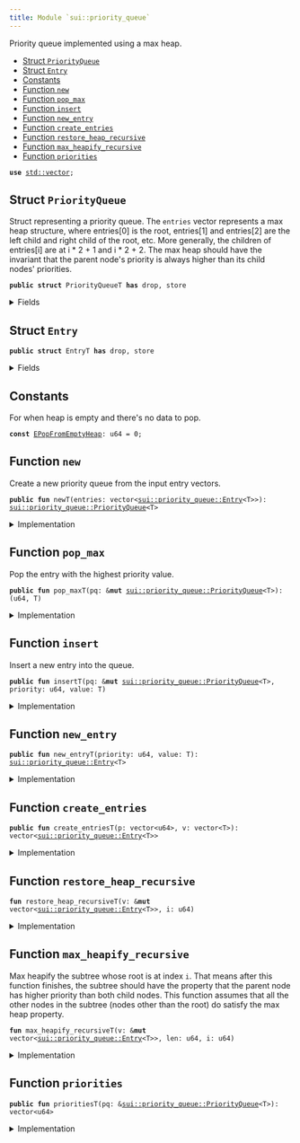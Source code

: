 ```yaml
---
title: Module `sui::priority_queue`
---
```


Priority queue implemented using a max heap.


-  [Struct `PriorityQueue`](#sui_priority_queue_PriorityQueue)
-  [Struct `Entry`](#sui_priority_queue_Entry)
-  [Constants](#@Constants_0)
-  [Function `new`](#sui_priority_queue_new)
-  [Function `pop_max`](#sui_priority_queue_pop_max)
-  [Function `insert`](#sui_priority_queue_insert)
-  [Function `new_entry`](#sui_priority_queue_new_entry)
-  [Function `create_entries`](#sui_priority_queue_create_entries)
-  [Function `restore_heap_recursive`](#sui_priority_queue_restore_heap_recursive)
-  [Function `max_heapify_recursive`](#sui_priority_queue_max_heapify_recursive)
-  [Function `priorities`](#sui_priority_queue_priorities)


<pre><code><b>use</b> <a href="../std/vector.md#std_vector">std::vector</a>;
</code></pre>



<a name="sui_priority_queue_PriorityQueue"></a>

## Struct `PriorityQueue`

Struct representing a priority queue. The <code>entries</code> vector represents a max
heap structure, where entries[0] is the root, entries[1] and entries[2] are the
left child and right child of the root, etc. More generally, the children of
entries[i] are at i * 2 + 1 and i * 2 + 2. The max heap should have the invariant
that the parent node's priority is always higher than its child nodes' priorities.


<pre><code><b>public</b> <b>struct</b> PriorityQueueT <b>has</b> drop, store
</code></pre>



<details>
<summary>Fields</summary>


<dl>
<dt>
<code>entries: vector&lt;<a href="../sui/priority_queue.md#sui_priority_queue_Entry">sui::priority_queue::Entry</a>&lt;T&gt;&gt;</code>
</dt>
<dd>
</dd>
</dl>


</details>

<a name="sui_priority_queue_Entry"></a>

## Struct `Entry`



<pre><code><b>public</b> <b>struct</b> EntryT <b>has</b> drop, store
</code></pre>



<details>
<summary>Fields</summary>


<dl>
<dt>
<code>priority: u64</code>
</dt>
<dd>
</dd>
<dt>
<code>value: T</code>
</dt>
<dd>
</dd>
</dl>


</details>

<a name="@Constants_0"></a>

## Constants


<a name="sui_priority_queue_EPopFromEmptyHeap"></a>

For when heap is empty and there's no data to pop.


<pre><code><b>const</b> <a href="../sui/priority_queue.md#sui_priority_queue_EPopFromEmptyHeap">EPopFromEmptyHeap</a>: u64 = 0;
</code></pre>



<a name="sui_priority_queue_new"></a>

## Function `new`

Create a new priority queue from the input entry vectors.


<pre><code><b>public</b> <b>fun</b> newT(entries: vector&lt;<a href="../sui/priority_queue.md#sui_priority_queue_Entry">sui::priority_queue::Entry</a>&lt;T&gt;&gt;): <a href="../sui/priority_queue.md#sui_priority_queue_PriorityQueue">sui::priority_queue::PriorityQueue</a>&lt;T&gt;
</code></pre>



<details>
<summary>Implementation</summary>


<pre><code><b>public</b> <b>fun</b> <a href="../sui/priority_queue.md#sui_priority_queue_new">new</a>&lt;T: drop&gt;(<b>mut</b> entries: vector&lt;<a href="../sui/priority_queue.md#sui_priority_queue_Entry">Entry</a>&lt;T&gt;&gt;): <a href="../sui/priority_queue.md#sui_priority_queue_PriorityQueue">PriorityQueue</a>&lt;T&gt; {
    <b>let</b> len = entries.length();
    <b>let</b> <b>mut</b> i = len / 2;
    // Max heapify from the first node that is a parent (node at len / 2).
    <b>while</b> (i &gt; 0) {
        i = i - 1;
        <a href="../sui/priority_queue.md#sui_priority_queue_max_heapify_recursive">max_heapify_recursive</a>(&<b>mut</b> entries, len, i);
    };
    <a href="../sui/priority_queue.md#sui_priority_queue_PriorityQueue">PriorityQueue</a> { entries }
}
</code></pre>



</details>

<a name="sui_priority_queue_pop_max"></a>

## Function `pop_max`

Pop the entry with the highest priority value.


<pre><code><b>public</b> <b>fun</b> pop_maxT(pq: &<b>mut</b> <a href="../sui/priority_queue.md#sui_priority_queue_PriorityQueue">sui::priority_queue::PriorityQueue</a>&lt;T&gt;): (u64, T)
</code></pre>



<details>
<summary>Implementation</summary>


<pre><code><b>public</b> <b>fun</b> <a href="../sui/priority_queue.md#sui_priority_queue_pop_max">pop_max</a>&lt;T: drop&gt;(pq: &<b>mut</b> <a href="../sui/priority_queue.md#sui_priority_queue_PriorityQueue">PriorityQueue</a>&lt;T&gt;): (u64, T) {
    <b>let</b> len = pq.entries.length();
    <b>assert</b>!(len &gt; 0, <a href="../sui/priority_queue.md#sui_priority_queue_EPopFromEmptyHeap">EPopFromEmptyHeap</a>);
    // Swap the max element with the last element in the entries and remove the max element.
    <b>let</b> <a href="../sui/priority_queue.md#sui_priority_queue_Entry">Entry</a> { priority, value } = pq.entries.swap_remove(0);
    // Now the max heap property <b>has</b> been violated at the root node, but nowhere <b>else</b>
    // so we call max heapify on the root node.
    <a href="../sui/priority_queue.md#sui_priority_queue_max_heapify_recursive">max_heapify_recursive</a>(&<b>mut</b> pq.entries, len - 1, 0);
    (priority, value)
}
</code></pre>



</details>

<a name="sui_priority_queue_insert"></a>

## Function `insert`

Insert a new entry into the queue.


<pre><code><b>public</b> <b>fun</b> insertT(pq: &<b>mut</b> <a href="../sui/priority_queue.md#sui_priority_queue_PriorityQueue">sui::priority_queue::PriorityQueue</a>&lt;T&gt;, priority: u64, value: T)
</code></pre>



<details>
<summary>Implementation</summary>


<pre><code><b>public</b> <b>fun</b> <a href="../sui/priority_queue.md#sui_priority_queue_insert">insert</a>&lt;T: drop&gt;(pq: &<b>mut</b> <a href="../sui/priority_queue.md#sui_priority_queue_PriorityQueue">PriorityQueue</a>&lt;T&gt;, priority: u64, value: T) {
    pq.entries.push_back(<a href="../sui/priority_queue.md#sui_priority_queue_Entry">Entry</a> { priority, value });
    <b>let</b> index = pq.entries.length() - 1;
    <a href="../sui/priority_queue.md#sui_priority_queue_restore_heap_recursive">restore_heap_recursive</a>(&<b>mut</b> pq.entries, index);
}
</code></pre>



</details>

<a name="sui_priority_queue_new_entry"></a>

## Function `new_entry`



<pre><code><b>public</b> <b>fun</b> new_entryT(priority: u64, value: T): <a href="../sui/priority_queue.md#sui_priority_queue_Entry">sui::priority_queue::Entry</a>&lt;T&gt;
</code></pre>



<details>
<summary>Implementation</summary>


<pre><code><b>public</b> <b>fun</b> <a href="../sui/priority_queue.md#sui_priority_queue_new_entry">new_entry</a>&lt;T: drop&gt;(priority: u64, value: T): <a href="../sui/priority_queue.md#sui_priority_queue_Entry">Entry</a>&lt;T&gt; {
    <a href="../sui/priority_queue.md#sui_priority_queue_Entry">Entry</a> { priority, value }
}
</code></pre>



</details>

<a name="sui_priority_queue_create_entries"></a>

## Function `create_entries`



<pre><code><b>public</b> <b>fun</b> create_entriesT(p: vector&lt;u64&gt;, v: vector&lt;T&gt;): vector&lt;<a href="../sui/priority_queue.md#sui_priority_queue_Entry">sui::priority_queue::Entry</a>&lt;T&gt;&gt;
</code></pre>



<details>
<summary>Implementation</summary>


<pre><code><b>public</b> <b>fun</b> <a href="../sui/priority_queue.md#sui_priority_queue_create_entries">create_entries</a>&lt;T: drop&gt;(<b>mut</b> p: vector&lt;u64&gt;, <b>mut</b> v: vector&lt;T&gt;): vector&lt;<a href="../sui/priority_queue.md#sui_priority_queue_Entry">Entry</a>&lt;T&gt;&gt; {
    <b>let</b> len = p.length();
    <b>assert</b>!(v.length() == len, 0);
    <b>let</b> <b>mut</b> res = vector[];
    <b>let</b> <b>mut</b> i = 0;
    <b>while</b> (i &lt; len) {
        <b>let</b> priority = p.remove(0);
        <b>let</b> value = v.remove(0);
        res.push_back(<a href="../sui/priority_queue.md#sui_priority_queue_Entry">Entry</a> { priority, value });
        i = i + 1;
    };
    res
}
</code></pre>



</details>

<a name="sui_priority_queue_restore_heap_recursive"></a>

## Function `restore_heap_recursive`



<pre><code><b>fun</b> restore_heap_recursiveT(v: &<b>mut</b> vector&lt;<a href="../sui/priority_queue.md#sui_priority_queue_Entry">sui::priority_queue::Entry</a>&lt;T&gt;&gt;, i: u64)
</code></pre>



<details>
<summary>Implementation</summary>


<pre><code><b>fun</b> <a href="../sui/priority_queue.md#sui_priority_queue_restore_heap_recursive">restore_heap_recursive</a>&lt;T: drop&gt;(v: &<b>mut</b> vector&lt;<a href="../sui/priority_queue.md#sui_priority_queue_Entry">Entry</a>&lt;T&gt;&gt;, i: u64) {
    <b>if</b> (i == 0) {
        <b>return</b>
    };
    <b>let</b> parent = (i - 1) / 2;
    // If <a href="../sui/priority_queue.md#sui_priority_queue_new">new</a> elem is greater than its parent, swap them and recursively
    // do the restoration upwards.
    <b>if</b> (*&v[i].priority &gt; *&v[parent].priority) {
        v.swap(i, parent);
        <a href="../sui/priority_queue.md#sui_priority_queue_restore_heap_recursive">restore_heap_recursive</a>(v, parent);
    }
}
</code></pre>



</details>

<a name="sui_priority_queue_max_heapify_recursive"></a>

## Function `max_heapify_recursive`

Max heapify the subtree whose root is at index <code>i</code>. That means after this function
finishes, the subtree should have the property that the parent node has higher priority
than both child nodes.
This function assumes that all the other nodes in the subtree (nodes other than the root)
do satisfy the max heap property.


<pre><code><b>fun</b> max_heapify_recursiveT(v: &<b>mut</b> vector&lt;<a href="../sui/priority_queue.md#sui_priority_queue_Entry">sui::priority_queue::Entry</a>&lt;T&gt;&gt;, len: u64, i: u64)
</code></pre>



<details>
<summary>Implementation</summary>


<pre><code><b>fun</b> <a href="../sui/priority_queue.md#sui_priority_queue_max_heapify_recursive">max_heapify_recursive</a>&lt;T: drop&gt;(v: &<b>mut</b> vector&lt;<a href="../sui/priority_queue.md#sui_priority_queue_Entry">Entry</a>&lt;T&gt;&gt;, len: u64, i: u64) {
    <b>if</b> (len == 0) {
        <b>return</b>
    };
    <b>assert</b>!(i &lt; len, 1);
    <b>let</b> left = i * 2 + 1;
    <b>let</b> right = left + 1;
    <b>let</b> <b>mut</b> max = i;
    // Find the node with highest priority among node `i` and its two children.
    <b>if</b> (left &lt; len && *&v[left].priority &gt; *&v[max].priority) {
        max = left;
    };
    <b>if</b> (right &lt; len && *&v[right].priority &gt; *&v[max].priority) {
        max = right;
    };
    // If the parent node (node `i`) doesn't have the highest priority, we swap the parent with the
    // max priority node.
    <b>if</b> (max != i) {
        v.swap(max, i);
        // After the swap, we have restored the property at node `i` but now the max heap property
        // may be violated at node `max` since this node now <b>has</b> a <a href="../sui/priority_queue.md#sui_priority_queue_new">new</a> value. So we need to now
        // max heapify the subtree rooted at node `max`.
        <a href="../sui/priority_queue.md#sui_priority_queue_max_heapify_recursive">max_heapify_recursive</a>(v, len, max);
    }
}
</code></pre>



</details>

<a name="sui_priority_queue_priorities"></a>

## Function `priorities`



<pre><code><b>public</b> <b>fun</b> prioritiesT(pq: &<a href="../sui/priority_queue.md#sui_priority_queue_PriorityQueue">sui::priority_queue::PriorityQueue</a>&lt;T&gt;): vector&lt;u64&gt;
</code></pre>



<details>
<summary>Implementation</summary>


<pre><code><b>public</b> <b>fun</b> <a href="../sui/priority_queue.md#sui_priority_queue_priorities">priorities</a>&lt;T: drop&gt;(pq: &<a href="../sui/priority_queue.md#sui_priority_queue_PriorityQueue">PriorityQueue</a>&lt;T&gt;): vector&lt;u64&gt; {
    <b>let</b> <b>mut</b> res = vector[];
    <b>let</b> <b>mut</b> i = 0;
    <b>while</b> (i &lt; pq.entries.length()) {
        res.push_back(pq.entries[i].priority);
        i = i +1;
    };
    res
}
</code></pre>



</details>
